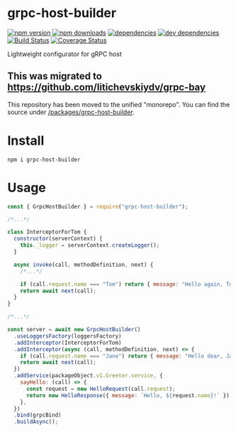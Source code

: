 # grpc-host-builder

[![npm version](https://badge.fury.io/js/grpc-host-builder.svg)](https://www.npmjs.com/package/grpc-host-builder)
[![npm downloads](https://img.shields.io/npm/dt/grpc-host-builder.svg)](https://www.npmjs.com/package/grpc-host-builder)
[![dependencies](https://img.shields.io/david/litichevskiydv/grpc-host-builder.svg)](https://www.npmjs.com/package/grpc-host-builder)
[![dev dependencies](https://img.shields.io/david/dev/litichevskiydv/grpc-host-builder.svg)](https://www.npmjs.com/package/grpc-host-builder)
[![Build Status](https://github.com/litichevskiydv/grpc-host-builder/actions/workflows/ci.yaml/badge.svg?branch=master)](https://github.com/litichevskiydv/grpc-host-builder/actions/workflows/ci.yaml)
[![Coverage Status](https://coveralls.io/repos/github/litichevskiydv/grpc-host-builder/badge.svg?branch=master)](https://coveralls.io/github/litichevskiydv/grpc-host-builder?branch=master)

Lightweight configurator for gRPC host

## This was migrated to https://github.com/litichevskiydv/grpc-bay
This repository has been moved to the unified "monorepo". You can find the source under [/packages/grpc-host-builder](https://github.com/litichevskiydv/grpc-bay/tree/master/packages/grpc-host-builder).

# Install

`npm i grpc-host-builder`

# Usage

```javascript
const { GrpcHostBuilder } = require("grpc-host-builder");

/*...*/

class InterceptorForTom {
  constructor(serverContext) {
    this._logger = serverContext.createLogger();
  }

  async invoke(call, methodDefinition, next) {
    /*...*/

    if (call.request.name === "Tom") return { message: "Hello again, Tom!" };
    return await next(call);
  }
}

/*...*/

const server = await new GrpcHostBuilder()
  .useLoggersFactory(loggersFactory)
  .addInterceptor(InterceptorForTom)
  .addInterceptor(async (call, methodDefinition, next) => {
    if (call.request.name === "Jane") return { message: "Hello dear, Jane!" };
    return await next(call);
  })
  .addService(packageObject.v1.Greeter.service, {
    sayHello: (call) => {
      const request = new HelloRequest(call.request);
      return new HelloResponse({ message: `Hello, ${request.name}!` });
    },
  })
  .bind(grpcBind)
  .buildAsync();
```
